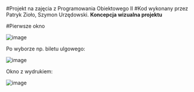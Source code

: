 #Projekt na zajęcia z Programowania Obiektowego II
#Kod wykonany przez Patryk Zioło, Szymon Urzędowski.
**Koncepcja wizualna projektu**

#Pierwsze okno

![image](https://github.com/SURZEDOWSKI/obj_projekt/assets/104080608/4d4c9cce-554e-4d78-8a43-2702015fd23b)

Po wyborze np. biletu ulgowego:

![image](https://github.com/SURZEDOWSKI/obj_projekt/assets/104080608/6a1730ec-7c16-43d0-a003-e2c72472467b)

Okno z wydrukiem:

![image](https://github.com/SURZEDOWSKI/obj_projekt/assets/104080608/ff4437d6-2cf6-4a7f-86f8-1a74eabf98f6)




